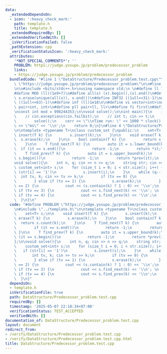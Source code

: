 ```yaml
---
data:
  _extendedDependsOn:
  - icon: ':heavy_check_mark:'
    path: template.h
    title: template.h
  _extendedRequiredBy: []
  _extendedVerifiedWith: []
  _isVerificationFailed: false
  _pathExtension: cpp
  _verificationStatusIcon: ':heavy_check_mark:'
  attributes:
    '*NOT_SPECIAL_COMMENTS*': ''
    PROBLEM: https://judge.yosupo.jp/problem/predecessor_problem
    links:
    - https://judge.yosupo.jp/problem/predecessor_problem
  bundledCode: "#line 1 \"DataStructure/Predecessor_problem.test.cpp\"\n#define PROBLEM\
    \ \"https://judge.yosupo.jp/problem/predecessor_problem\"\n\n#line 2 \"template.h\"\
    \n\n#include <bits/stdc++.h>\nusing namespace std;\n \n#define ll long long\n\
    #define MOD (ll)(1e9+7)\n#define all(x) (x).begin(),(x).end()\n#define unique(x)\
    \ x.erase(unique(all(x)), x.end())\n#define INF32 ((1ull<<31)-1)\n#define INF64\
    \ ((1ull<<63)-1)\n#define inf (ll)1e18\n\n#define vi vector<int>\n#define pii\
    \ pair<int, int>\n#define pll pair<ll, ll>\n#define fi first\n#define se second\n\
    \nconst int mod = 998244353;\n\nvoid solve();\n\nint main(){\n    ios_base::sync_with_stdio(false);cin.tie(NULL);\n\
    \    // cin.exceptions(cin.failbit);\n    // int t; cin >> t;\n    // while(t--)\n\
    \        solve();\n    cerr << \"\\nTime run: \" << 1000 * clock() / CLOCKS_PER_SEC\
    \ << \"ms\" << '\\n';\n    return 0;\n}\n#line 4 \"DataStructure/Predecessor_problem.test.cpp\"\
    \n\ntemplate <typename T>\nclass custom_set {\npublic:\n    set<T> s;\n\n    void\
    \ insert(T k) {\n        s.insert(k);\n    }\n\n    void erase(T k) {\n      \
    \  s.erase(k);\n    }\n\n    bool contain(T k) {\n        return s.count(k);\n\
    \    }\n\n    T find_next(T k) {\n        auto it = s.lower_bound(k);\n      \
    \  if (it == s.end())\n            return -1;\n        return *it;\n    }\n\n\
    \    T find_prev(T k) {\n        auto it = s.upper_bound(k);\n        if (it ==\
    \ s.begin())\n            return -1;\n        return *prev(it);\n    }\n};\n\n\
    void solve(){\n    int n, q; cin >> n >> q;\n    string str; cin >> str;\n   \
    \ custom_set<int> s;\n    for (size_t i = 0; i < str.size(); i++) {\n        if\
    \ (str[i] == '1')\n            s.insert(i);\n    }\n    while (q--) {\n      \
    \  int tv, k; cin >> tv >> k;\n        if (tv == 0) {\n            s.insert(k);\n\
    \        } else if (tv == 1) {\n            s.erase(k);\n        } else if (tv\
    \ == 2) {\n            cout << (s.contain(k) ? 1 : 0) << '\\n';\n        } else\
    \ if (tv == 3) {\n            cout << s.find_next(k) << '\\n'; \n        } else\
    \ if (tv == 4) {\n            cout << s.find_prev(k) << '\\n';\n        }\n  \
    \  }\n}\n"
  code: "#define PROBLEM \"https://judge.yosupo.jp/problem/predecessor_problem\"\n\
    \n#include \"../template.h\"\n\ntemplate <typename T>\nclass custom_set {\npublic:\n\
    \    set<T> s;\n\n    void insert(T k) {\n        s.insert(k);\n    }\n\n    void\
    \ erase(T k) {\n        s.erase(k);\n    }\n\n    bool contain(T k) {\n      \
    \  return s.count(k);\n    }\n\n    T find_next(T k) {\n        auto it = s.lower_bound(k);\n\
    \        if (it == s.end())\n            return -1;\n        return *it;\n   \
    \ }\n\n    T find_prev(T k) {\n        auto it = s.upper_bound(k);\n        if\
    \ (it == s.begin())\n            return -1;\n        return *prev(it);\n    }\n\
    };\n\nvoid solve(){\n    int n, q; cin >> n >> q;\n    string str; cin >> str;\n\
    \    custom_set<int> s;\n    for (size_t i = 0; i < str.size(); i++) {\n     \
    \   if (str[i] == '1')\n            s.insert(i);\n    }\n    while (q--) {\n \
    \       int tv, k; cin >> tv >> k;\n        if (tv == 0) {\n            s.insert(k);\n\
    \        } else if (tv == 1) {\n            s.erase(k);\n        } else if (tv\
    \ == 2) {\n            cout << (s.contain(k) ? 1 : 0) << '\\n';\n        } else\
    \ if (tv == 3) {\n            cout << s.find_next(k) << '\\n'; \n        } else\
    \ if (tv == 4) {\n            cout << s.find_prev(k) << '\\n';\n        }\n  \
    \  }\n}"
  dependsOn:
  - template.h
  isVerificationFile: true
  path: DataStructure/Predecessor_problem.test.cpp
  requiredBy: []
  timestamp: '2025-05-07 22:18:34+07:00'
  verificationStatus: TEST_ACCEPTED
  verifiedWith: []
documentation_of: DataStructure/Predecessor_problem.test.cpp
layout: document
redirect_from:
- /verify/DataStructure/Predecessor_problem.test.cpp
- /verify/DataStructure/Predecessor_problem.test.cpp.html
title: DataStructure/Predecessor_problem.test.cpp
---
```

